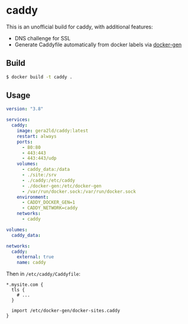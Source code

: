 # caddy

This is an unofficial build for caddy, with additional features:

- DNS challenge for SSL
- Generate Caddyfile automatically from docker labels via [docker-gen](https://github.com/nginx-proxy/docker-gen)

## Build

```bash
$ docker build -t caddy .
```

## Usage

```yaml
version: "3.8"

services:
  caddy:
    image: gera2ld/caddy:latest
    restart: always
    ports:
      - 80:80
      - 443:443
      - 443:443/udp
    volumes:
      - caddy_data:/data
      - ./site:/srv
      - ./caddy:/etc/caddy
      - ./docker-gen:/etc/docker-gen
      - /var/run/docker.sock:/var/run/docker.sock
    environment:
      - CADDY_DOCKER_GEN=1
      - CADDY_NETWORK=caddy
    networks:
      - caddy

volumes:
  caddy_data:

networks:
  caddy:
    external: true
    name: caddy
```

Then in `/etc/caddy/Caddyfile`:

```caddy
*.mysite.com {
  tls {
    # ...
  }

  import /etc/docker-gen/docker-sites.caddy
}
```
